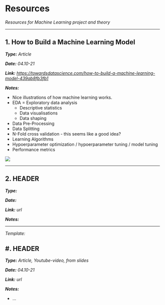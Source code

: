 # Resources

*Resources for Machine Learning project and theory*

---

## 1. How to Build a Machine Learning Model

***Type:** Article*

***Date:** 04.10-21*

***Link:** https://towardsdatascience.com/how-to-build-a-machine-learning-model-439ab8fb3fb1*

***Notes:***

- Nice illustrations of how machine learning works.
- EDA = Exploratory data analysis
    - Descriptive statistics
    - Data visualisations
    - Data shaping
- Data Pre-Processing
- Data Splitting
- N-Fold cross validation - this seems like a good idea?
- Learning Algorithms
- Hypoerparameter optimization / hypoerparameter tuning / model tuning
- Performance metrics


![](https://miro.medium.com/max/4488/0*IT9aLhgbOVDkMNKM)

---

## 2. HEADER

***Type:***

***Date:***

***Link:** url*

***Notes:***

---

*Template:*

## #. HEADER

***Type:** Article, Youtube-video, from slides*

***Date:** 04.10-21*

***Link:** url*

***Notes:***

- ...


